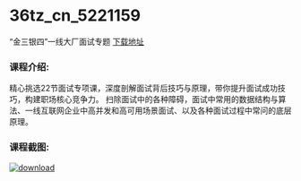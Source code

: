 # 36tz_cn_5221159
“金三银四”一线大厂面试专题
[下载地址](http://www.36tz.cn/article/5221159 "下载地址")
### 课程介绍:
精心挑选22节面试专项课，深度剖解面试背后技巧与原理，带你提升面试成功技巧，构建职场核心竞争力。 扫除面试中的各种障碍，面试中常用的数据结构与算法、一线互联网企业中高并发和高可用场景面试、以及各种面试过程中常问的底层原理。

### 课程截图:
[![download](http://36tz.cn/muke_img/2021_09_2-41.png "下载地址")](http://www.36tz.cn "下载地址")
